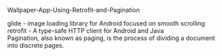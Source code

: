 Wallpaper-App-Using-Retrofit-and-Pagination

glide - image loading library for Android focused on smooth scrolling\
retrofit - A type-safe HTTP client for Android and Java\
Pagination, also known as paging, is the process of dividing a document into discrete pages.

